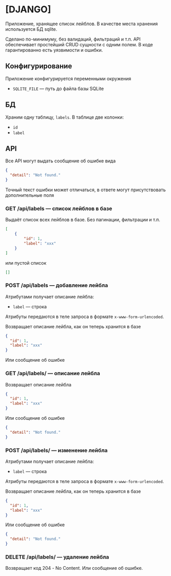 # [DJANGO]


Приложение, хранящее список лейблов. В качестве места хранения используется БД sqlite.

Сделано по-минимуму, без валидаций, фильтраций и т.п. API обеспечивает простейший CRUD сущности с одним полем. В коде гарантированно есть уязвимости и ошибки.

## Конфигурирование

Приложение конфигурируется переменными окружения

- `SQLITE_FILE` — путь до файла базы SQLite

## БД

Храним одну таблицу, `labels`. В таблице две колонки:

- `id`
- `label`

## API

Все API могут выдать сообщение об ошибке вида

```json
{
  "detail": "Not found."
}
```

Точный текст ошибки может отличаться, в ответе могут присутствовать дополнительные поля

### GET /api/labels — список лейблов в базе

Выдаёт список всех лейблов в базе. Без пагинации, фильтрации и т.п.

```json
[
    {
        "id": 1,
        "label": "xxx"
    }
]
```

или пустой список

```json
[]
```


### POST /api/labels — добавление лейбла

Атрибутами получает описание лейбла:

- `label` — строка

Атрибуты передаются в теле запроса в формате `x-www-form-urlencoded`.

Возвращает описание лейбла, как он теперь хранится в базе

```json
{
  "id": 1,
  "label": "xxx"
}
```

Или сообщение об ошибке

### GET /api/labels/<id> — описание лейбла

Возвращает описание лейбла

```json
{
  "id": 1,
  "label": "xxx"
}
```

Или сообщение об ошибке

```json
{
  "detail": "Not found."
}
```

### POST /api/labels/<id> — изменение лейбла

Атрибутами получает описание лейбла:

- `label` — строка

Атрибуты передаются в теле запроса в формате `x-www-form-urlencoded`.

Возвращает описание лейбла, как он теперь хранится в базе

```json
{
  "id": 1,
  "label": "xxx"
}
```

Или сообщение об ошибке

```json
{
  "detail": "Not found."
}
```

### DELETE /api/labels/<id> — удаление лейбла

Возвращает код 204 - No Content. Или сообщение об ошибке.
